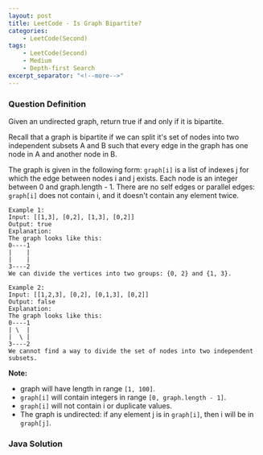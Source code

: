 ```yaml
---
layout: post
title: LeetCode - Is Graph Bipartite?
categories:
    - LeetCode(Second)
tags:
    - LeetCode(Second)
    - Medium
    - Depth-first Search
excerpt_separator: "<!--more-->"
---
```


### Question Definition
Given an undirected graph, return true if and only if it is bipartite.

Recall that a graph is bipartite if we can split it's set of nodes into two independent subsets A and B such that every edge in the graph has one node in A and another node in B.

The graph is given in the following form: `graph[i]` is a list of indexes j for which the edge between nodes i and j exists.  Each node is an integer between 0 and graph.length - 1.  There are no self edges or parallel edges: `graph[i]` does not contain i, and it doesn't contain any element twice.
<!--more-->
```
Example 1:
Input: [[1,3], [0,2], [1,3], [0,2]]
Output: true
Explanation:
The graph looks like this:
0----1
|    |
|    |
3----2
We can divide the vertices into two groups: {0, 2} and {1, 3}.
```
```
Example 2:
Input: [[1,2,3], [0,2], [0,1,3], [0,2]]
Output: false
Explanation:
The graph looks like this:
0----1
| \  |
|  \ |
3----2
We cannot find a way to divide the set of nodes into two independent subsets.
```

**Note:**

* graph will have length in range `[1, 100]`.
* `graph[i]` will contain integers in range `[0, graph.length - 1]`.
* `graph[i]` will not contain i or duplicate values.
* The graph is undirected: if any element j is in `graph[i]`, then i will be in `graph[j]`.
### Java Solution
```java
```